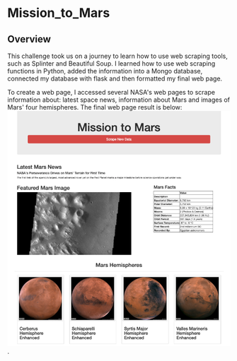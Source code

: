 # Mission_to_Mars

## Overview
This challenge took us on a journey to learn how to use web scraping tools, such as Splinter and Beautiful Soup. I learned how to use web scraping functions in Python, added the information into a Mongo database, connected my database with flask and then formatted my final web page.

To create a web page, I accessed several NASA's web pages to scrape information about: latest space news, information about Mars and images of Mars' four hemispheres. The final web page result is below: ![Final Mission to Mars Web Page](https://github.com/AaraniSivasekaram/Mission_to_Mars/blob/main/Final%20Mission%20to%20Mars%20Web%20Page.png).
